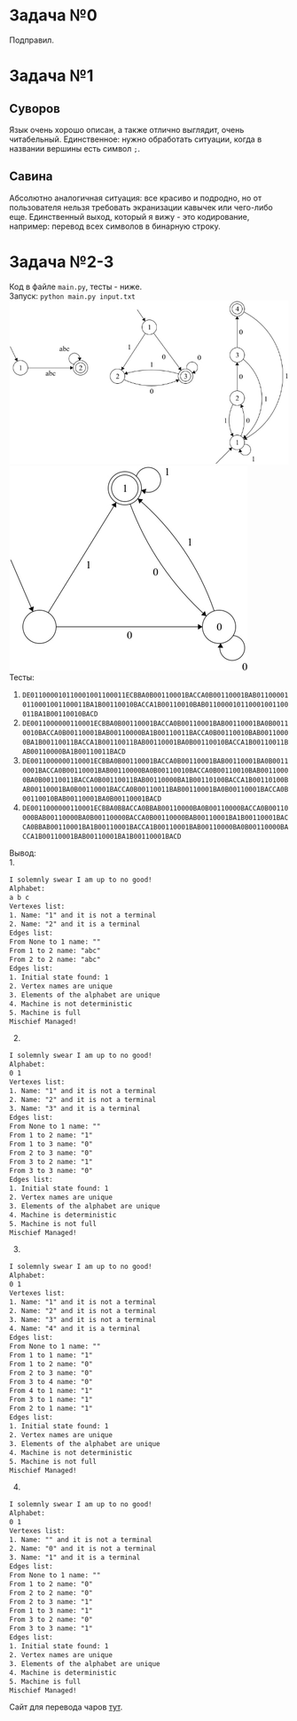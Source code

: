 # Задача №0
Подправил.
# Задача №1
## Суворов
Язык очень хорошо описан, а также отлично выглядит, очень читабельный. Единственное: нужно обработать ситуации, когда в названии вершины есть символ `;`.
## Савина
Абсолютно аналогичная ситуация: все красиво и подродно, но от пользователя нельзя требовать экранизации кавычек или чего-либо еще. Единственный выход, который я вижу - это кодирование, например: перевод всех символов в бинарную строку.
# Задача №2-3
Код в файле `main.py`, тесты - ниже.  
Запуск: `python main.py input.txt`  
![](01.jpg)
![](02.jpg)  
Тесты:  
1. `DE011000010110001001100011ECBBA0B00110001BACCA0B00110001BAB011000010110001001100011BA1B00110010BACCA1B00110010BAB011000010110001001100011BA1B00110010BACD`  
2. `DE0011000000110001ECBBA0B00110001BACCA0B00110001BAB00110001BA0B00110010BACCA0B00110001BAB00110000BA1B00110011BACCA0B00110010BAB00110000BA1B00110011BACCA1B00110011BAB00110001BA0B00110010BACCA1B00110011BAB00110000BA1B00110011BACD`  
3. `DE0011000000110001ECBBA0B00110001BACCA0B00110001BAB00110001BA0B00110001BACCA0B00110001BAB00110000BA0B00110010BACCA0B00110010BAB00110000BA0B00110011BACCA0B00110011BAB00110000BA1B00110100BACCA1B00110100BAB00110001BA0B00110001BACCA0B00110011BAB00110001BA0B00110001BACCA0B00110010BAB00110001BA0B00110001BACD`  
4. `DE0011000000110001ECBBA0BBACCA0BBAB00110000BA0B00110000BACCA0B00110000BAB00110000BA0B00110000BACCA0B00110000BAB00110001BA1B00110001BACCA0BBAB00110001BA1B00110001BACCA1B00110001BAB00110000BA0B00110000BACCA1B00110001BAB00110001BA1B00110001BACD`  


Вывод:  
1.
```
I solemnly swear I am up to no good!
Alphabet:
a b c 
Vertexes list:
1. Name: "1" and it is not a terminal
2. Name: "2" and it is a terminal
Edges list:
From None to 1 name: ""
From 1 to 2 name: "abc"
From 2 to 2 name: "abc"
Edges list:
1. Initial state found: 1
2. Vertex names are unique
3. Elements of the alphabet are unique
4. Machine is not deterministic
5. Machine is full
Mischief Managed!
```
2.
```
I solemnly swear I am up to no good!
Alphabet:
0 1 
Vertexes list:
1. Name: "1" and it is not a terminal
2. Name: "2" and it is not a terminal
3. Name: "3" and it is a terminal
Edges list:
From None to 1 name: ""
From 1 to 2 name: "1"
From 1 to 3 name: "0"
From 2 to 3 name: "0"
From 3 to 2 name: "1"
From 3 to 3 name: "0"
Edges list:
1. Initial state found: 1
2. Vertex names are unique
3. Elements of the alphabet are unique
4. Machine is deterministic
5. Machine is not full
Mischief Managed!
```
3.
```
I solemnly swear I am up to no good!
Alphabet:
0 1 
Vertexes list:
1. Name: "1" and it is not a terminal
2. Name: "2" and it is not a terminal
3. Name: "3" and it is not a terminal
4. Name: "4" and it is a terminal
Edges list:
From None to 1 name: ""
From 1 to 1 name: "1"
From 1 to 2 name: "0"
From 2 to 3 name: "0"
From 3 to 4 name: "0"
From 4 to 1 name: "1"
From 3 to 1 name: "1"
From 2 to 1 name: "1"
Edges list:
1. Initial state found: 1
2. Vertex names are unique
3. Elements of the alphabet are unique
4. Machine is not deterministic
5. Machine is not full
Mischief Managed!
```
4.
```
I solemnly swear I am up to no good!
Alphabet:
0 1 
Vertexes list:
1. Name: "" and it is not a terminal
2. Name: "0" and it is not a terminal
3. Name: "1" and it is a terminal
Edges list:
From None to 1 name: ""
From 1 to 2 name: "0"
From 2 to 2 name: "0"
From 2 to 3 name: "1"
From 1 to 3 name: "1"
From 3 to 2 name: "0"
From 3 to 3 name: "1"
Edges list:
1. Initial state found: 1
2. Vertex names are unique
3. Elements of the alphabet are unique
4. Machine is deterministic
5. Machine is full
Mischief Managed!
```

Сайт для перевода чаров [тут](https://www.rapidtables.com/convert/number/ascii-to-binary.html).
